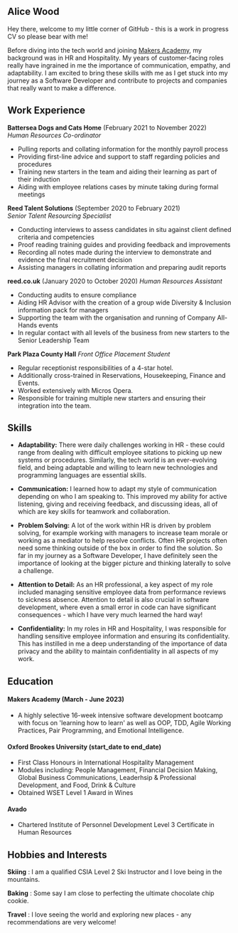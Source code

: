## Alice Wood


Hey there, welcome to my little corner of GitHub - this is a work in progress CV so please bear with me!

Before diving into the tech world and joining [Makers Academy](https://github.com/makersacademy), my background was in HR and Hospitality. My years of customer-facing roles really have ingrained in me the importance of communication, empathy, and adaptability. I am excited to bring these skills with me as I get stuck into my journey as a Software Developer and contribute to projects and companies that really want to make a difference.

<!-- 
## Projects

| Name                         | Description       | Tech/tools        |
| ---------------------------- | ----------------- | ----------------- |
| **Final project**            | A webapp to do x. | React, Jest, etc. |
| **Something else worked on** | A webapp to do y. | Ruby              | -->

## Work Experience

**Battersea Dogs and Cats Home** (February 2021 to November 2022)  
_Human Resources Co-ordinator_

- Pulling reports and collating information for the monthly payroll process
- Providing first-line advice and support to staff regarding policies and procedures
- Training new starters in the team and aiding their learning as part of their induction
- Aiding with employee relations cases by minute taking during formal meetings

**Reed Talent Solutions** (September 2020 to February 2021)  
_Senior Talent Resourcing Specialist_

- Conducting interviews to assess candidates in situ against client defined criteria and competencies 
- Proof reading training guides and providing feedback and improvements
- Recording all notes made during the interview to demonstrate and evidence the final recruitment decision
- Assisting managers in collating information and preparing audit reports

**reed.co.uk** (January 2020 to October 2020)
_Human Resources Assistant_

- Conducting audits to ensure compliance
- Aiding HR Advisor with the creation of a group wide Diversity & Inclusion information pack for managers
- Supporting the team with the organisation and running of Company All-Hands events
- In regular contact with all levels of the business from new starters to the Senior Leadership Team

**Park Plaza County Hall**
_Front Office Placement Student_

- Regular receptionist responsibilities of a 4-star hotel.
- Additionally cross-trained in Reservations, Housekeeping, Finance and Events.
- Worked extensively with Micros Opera.
- Responsible for training multiple new starters and ensuring their integration into the team.

 
## Skills
- **Adaptability:** There were daily challenges working in HR - these could range from dealing with difficult employee sitations to picking up new systems or procedures. Similarly, the tech world is an ever-evolving field, and being adaptable and willing to learn new technologies and programming languages are essential skills.

- **Communication:** I learned how to adapt my style of communication depending on who I am speaking to. This improved my ability for active listening, giving and receiving feedback, and discussing ideas, all of which are key skills for teamwork and collaboration. 

- **Problem Solving:** A lot of the work within HR is driven by problem solving, for example working with managers to increase team morale or working as a mediator to help resolve conflicts. Often HR projects often need some thinking outside of the box in order to find the solution. So far in my journey as a Software Developer, I have definitely seen the importance of looking at the bigger picture and thinking laterally to solve a challenge.

- **Attention to Detail:** As an HR professional, a key aspect of my role included managing sensitive employee data from performance reviews to sickness absence. Attention to detail is also crucial in software development, where even a small error in code can have significant consequences - which I have very much learned the hard way!

- **Confidentiality:** In my roles in HR and Hospitality, I was responsible for handling sensitive employee information and ensuring its confidentiality. This has instilled in me a deep understanding of the importance of data privacy and the ability to maintain confidentiality in all aspects of my work. 


## Education

#### Makers Academy (March - June 2023)

- A highly selective 16-week intensive software development bootcamp with focus on 'learning how to learn' as well as OOP, TDD, Agile Working Practices, Pair Programming, and Emotional Intelligence.

<!-- - Use short descriptions of what you did and a skill you used. (Similar to format from the 'Work Experience' section above)
- e.g Frequently used paring in order to problemsolve effeciently, requiring teamwork and communication.
- you might also mention aspects some other skills/knowledge listed below: 
- OOP, TDD, MVC, DDD
- Agile/XP
- Ruby, Rails, JavaScript
- RSpec, Jasmine -->

#### Oxford Brookes University (start_date to end_date)

- First Class Honours in International Hospitality Management
- Modules including: People Management, Financial Decision Making, Global Business Communications, Leaderhsip & Professional Development, and Food, Drink & Culture
- Obtained WSET Level 1 Award in Wines

#### Avado

- Chartered Institute of Personnel Development Level 3 Certificate in Human Resources

## Hobbies and Interests

**Skiing** : I am a qualified CSIA Level 2 Ski Instructor and I love being in the mountains.

**Baking** : Some say I am close to perfecting the ultimate chocolate chip cookie.

**Travel** : I love seeing the world and exploring new places - any recommendations are very welcome!
